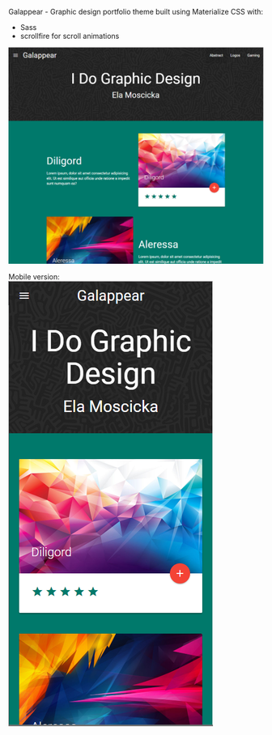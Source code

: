 Galappear - Graphic design portfolio theme built using Materialize CSS with:
* Sass  
* scrollfire for scroll animations  

![Screenshot](Galappear.PNG)  

Mobile version:  
![Screenshot](GalappearMobile.PNG)
